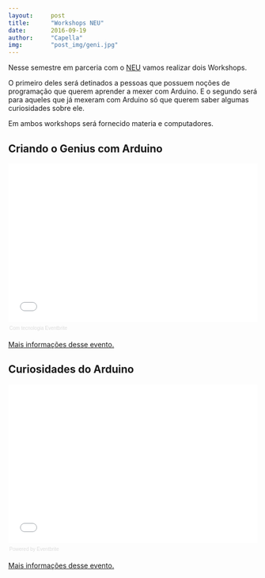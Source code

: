 ```yaml
---
layout:     post
title:      "Workshops NEU"
date:       2016-09-19
author:     "Capella"
img:        "post_img/geni.jpg"
---
```


Nesse semestre em parceria com o [NEU](http://www.uspempreende.org/) vamos realizar dois Workshops.

O primeiro deles será detinados a pessoas que possuem noções de programação que querem aprender a mexer com Arduino. E o segundo será para aqueles que já mexeram com Arduino só que querem saber algumas curiosidades sobre ele.

Em ambos workshops será fornecido materia e computadores.

## Criando o Genius com Arduino

<div style="width:100%; text-align:left;" ><iframe  src="//eventbrite.com/tickets-external?eid=27824069541&ref=etckt" frameborder="0" height="320" width="100%" vspace="0" hspace="0" marginheight="5" marginwidth="5" scrolling="auto" allowtransparency="true"></iframe><div style="font-family:Helvetica, Arial; font-size:10px; padding:5px 0 5px; margin:2px; width:100%; text-align:left;" ><a class="powered-by-eb" style="color: #dddddd; text-decoration: none;" target="_blank" href="http://www.eventbrite.com/l/registration-online/">Com tecnologia Eventbrite</a></div></div>

[Mais informações desse evento.](https://www.eventbrite.com/e/criando-o-genius-com-arduino-tickets-27824069541)

## Curiosidades do Arduino

<div style="width:100%; text-align:left;" ><iframe  src="//eventbrite.com/tickets-external?eid=27824934127&ref=etckt" frameborder="0" height="320" width="100%" vspace="0" hspace="0" marginheight="5" marginwidth="5" scrolling="auto" allowtransparency="true"></iframe><div style="font-family:Helvetica, Arial; font-size:10px; padding:5px 0 5px; margin:2px; width:100%; text-align:left;" ><a class="powered-by-eb" style="color: #dddddd; text-decoration: none;" target="_blank" href="http://www.eventbrite.com/l/registration-online/">Powered by Eventbrite</a></div></div>

[Mais informações desse evento.](https://www.eventbrite.com/e/curiosidades-do-arduino-tickets-27824934127)
